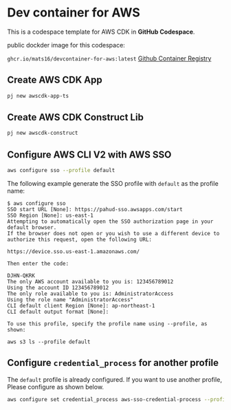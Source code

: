 # Dev container for AWS

This is a codespace template for AWS CDK in **GitHub Codespace**.

public dockder image for this codespace:

`ghcr.io/mats16/devcontainer-for-aws:latest` [Github Container Registry](https://github.com/mats16/devcontainer-for-aws/pkgs/container/devcontainer-for-aws)

## Create AWS CDK App

```bash
pj new awscdk-app-ts
```

## Create AWS CDK Construct Lib

```bash
pj new awscdk-construct
```

## Configure AWS CLI V2 with AWS SSO

```bash
aws configure sso --profile default
```

The following example generate the SSO profile with `default` as the profile name:

```
$ aws configure sso
SSO start URL [None]: https://pahud-sso.awsapps.com/start                                                                                                                               
SSO Region [None]: us-east-1                                                                                                                                                            
Attempting to automatically open the SSO authorization page in your default browser.
If the browser does not open or you wish to use a different device to authorize this request, open the following URL:

https://device.sso.us-east-1.amazonaws.com/

Then enter the code:

DJHN-QKRK
The only AWS account available to you is: 123456789012
Using the account ID 123456789012
The only role available to you is: AdministratorAccess
Using the role name "AdministratorAccess"
CLI default client Region [None]: ap-northeast-1                                                                     
CLI default output format [None]:                                                                                    

To use this profile, specify the profile name using --profile, as shown:

aws s3 ls --profile default        
```

## Configure `credential_process` for another profile

The `default` profile is already configured.
If you want to use another profile, Please configure as shown below.

```sh
aws configure set credential_process aws-sso-credential-process --profile <profile_name>
```
